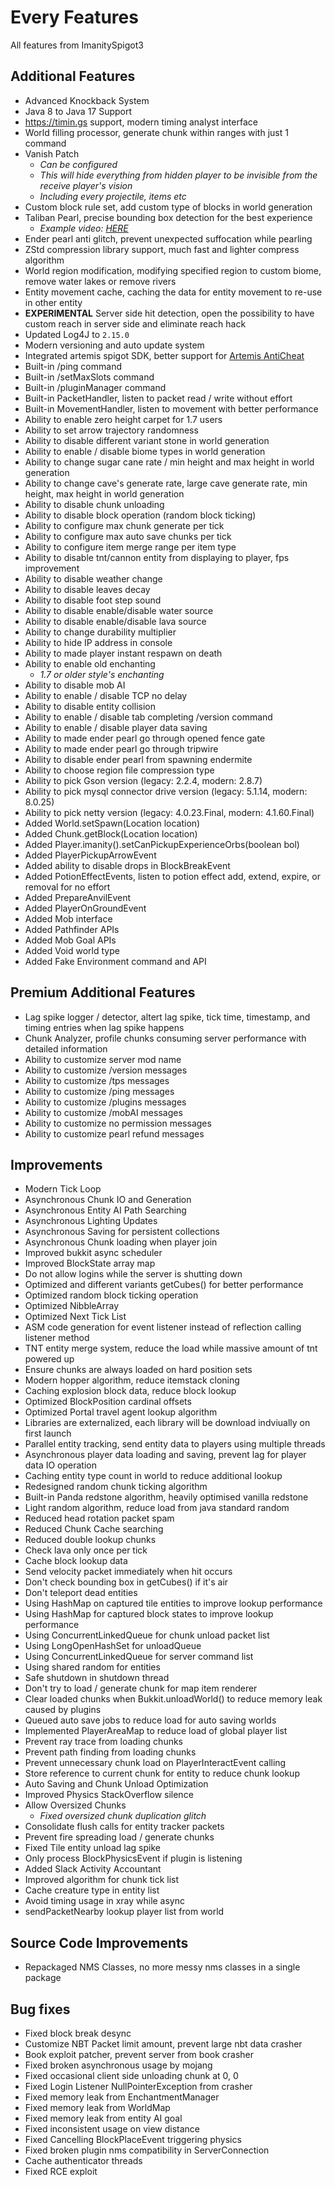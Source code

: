 # Every Features
All features from ImanitySpigot3

## Additional Features
- Advanced Knockback System
- Java 8 to Java 17 Support
- https://timin.gs support, modern timing analyst interface
- World filling processor, generate chunk within ranges with just 1 command
- Vanish Patch
  - *Can be configured*
  - *This will hide everything from hidden player to be invisible from the receive player's vision*
  - *Including every projectile, items etc*
- Custom block rule set, add custom type of blocks in world generation
- Taliban Pearl, precise bounding box detection for the best experience
  - *Example video: [HERE](https://www.youtube.com/watch?v=XX4-AzyxwTE)*
- Ender pearl anti glitch, prevent unexpected suffocation while pearling
- ZStd compression library support, much fast and lighter compress algorithm
- World region modification, modifying specified region to custom biome, remove water lakes or remove rivers
- Entity movement cache, caching the data for entity movement to re-use in other entity
- **EXPERIMENTAL** Server side hit detection, open the possibility to have custom reach in server side and eliminate reach hack
- Updated Log4J to `2.15.0`
- Modern versioning and auto update system
- Integrated artemis spigot SDK, better support for [Artemis AntiCheat](https://artemis.ac/)
- Built-in /ping command
- Built-in /setMaxSlots command
- Built-in /pluginManager command
- Built-in PacketHandler, listen to packet read / write without effort
- Built-in MovementHandler, listen to movement with better performance
- Ability to enable zero height carpet for 1.7 users
- Ability to set arrow trajectory randomness
- Ability to disable different variant stone in world generation
- Ability to enable / disable biome types in world generation
- Ability to change sugar cane rate / min height and max height in world generation
- Ability to change cave's generate rate, large cave generate rate, min height, max height in world generation
- Ability to disable chunk unloading
- Ability to disable block operation (random block ticking)
- Ability to configure max chunk generate per tick
- Ability to configure max auto save chunks per tick
- Ability to configure item merge range per item type
- Ability to disable tnt/cannon entity from displaying to player, fps improvement
- Ability to disable weather change
- Ability to disable leaves decay
- Ability to disable foot step sound
- Ability to disable enable/disable water source
- Ability to disable enable/disable lava source
- Ability to change durability multiplier
- Ability to hide IP address in console
- Ability to made player instant respawn on death
- Ability to enable old enchanting
  - *1.7 or older style's enchanting*
- Ability to disable mob AI
- Ability to enable / disable TCP no delay
- Ability to disable entity collision
- Ability to enable / disable tab completing /version command
- Ability to enable / disable player data saving
- Ability to made ender pearl go through opened fence gate
- Ability to made ender pearl go through tripwire
- Ability to disable ender pearl from spawning endermite
- Ability to choose region file compression type
- Ability to pick Gson version (legacy: 2.2.4, modern: 2.8.7)
- Ability to pick mysql connector drive version (legacy: 5.1.14, modern: 8.0.25)
- Ability to pick netty version (legacy: 4.0.23.Final, modern: 4.1.60.Final)
- Added World.setSpawn(Location location)
- Added Chunk.getBlock(Location location)
- Added Player.imanity().setCanPickupExperienceOrbs(boolean bol)
- Added PlayerPickupArrowEvent
- Added ability to disable drops in BlockBreakEvent
- Added PotionEffectEvents, listen to potion effect add, extend, expire, or removal for no effort
- Added PrepareAnvilEvent
- Added PlayerOnGroundEvent
- Added Mob interface
- Added Pathfinder APIs
- Added Mob Goal APIs
- Added Void world type
- Added Fake Environment command and API

## Premium Additional Features
- Lag spike logger / detector, altert lag spike, tick time, timestamp, and timing entries when lag spike happens
- Chunk Analyzer, profile chunks consuming server performance with detailed information
- Ability to customize server mod name
- Ability to customize /version messages
- Ability to customize /tps messages
- Ability to customize /ping messages
- Ability to customize /plugins messages
- Ability to customize /mobAI messages
- Ability to customize no permission messages
- Ability to customize pearl refund messages

## Improvements
- Modern Tick Loop
- Asynchronous Chunk IO and Generation
- Asynchronous Entity AI Path Searching
- Asynchronous Lighting Updates
- Asynchronous Saving for persistent collections
- Asynchronous Chunk loading when player join
- Improved bukkit async scheduler
- Improved BlockState array map
- Do not allow logins while the server is shutting down
- Optimized and different variants getCubes() for better performance
- Optimized random block ticking operation
- Optimized NibbleArray
- Optimized Next Tick List
- ASM code generation for event listener instead of reflection calling listener method
- TNT entity merge system, reduce the load while massive amount of tnt powered up
- Ensure chunks are always loaded on hard position sets
- Modern hopper algorithm, reduce itemstack cloning
- Caching explosion block data, reduce block lookup
- Optimized BlockPosition cardinal offsets
- Optimized Portal travel agent lookup algorithm
- Libraries are externalized, each library will be download indviually on first launch
- Parallel entity tracking, send entity data to players using multiple threads
- Asynchronous player data loading and saving, prevent lag for player data IO operation
- Caching entity type count in world to reduce additional lookup
- Redesigned random chunk ticking algorithm
- Built-in Panda redstone algorithm, heavily optimised vanilla redstone
- Light random algorithm, reduce load from java standard random
- Reduced head rotation packet spam
- Reduced Chunk Cache searching
- Reduced double lookup chunks
- Check lava only once per tick
- Cache block lookup data
- Send velocity packet immediately when hit occurs
- Don't check bounding box in getCubes() if it's air
- Don't teleport dead entities
- Using HashMap on captured tile entities to improve lookup performance
- Using HashMap for captured block states to improve lookup performance
- Using ConcurrentLinkedQueue for chunk unload packet list
- Using LongOpenHashSet for unloadQueue
- Using ConcurrentLinkedQueue for server command list
- Using shared random for entities
- Safe shutdown in shutdown thread
- Don't try to load / generate chunk for map item renderer
- Clear loaded chunks when Bukkit.unloadWorld() to reduce memory leak caused by plugins
- Queued auto save jobs to reduce load for auto saving worlds
- Implemented PlayerAreaMap to reduce load of global player list
- Prevent ray trace from loading chunks
- Prevent path finding from loading chunks
- Prevent unnecessary chunk load on PlayerInteractEvent calling
- Store reference to current chunk for entity to reduce chunk lookup
- Auto Saving and Chunk Unload Optimization
- Improved Physics StackOverflow silence
- Allow Oversized Chunks
  - *Fixed oversized chunk duplication glitch*
- Consolidate flush calls for entity tracker packets
- Prevent fire spreading load / generate chunks
- Fixed Tile entity unload lag spike
- Only process BlockPhysicsEvent if plugin is listening
- Added Slack Activity Accountant
- Improved algorithm for chunk tick list
- Cache creature type in entity list
- Avoid timing usage in xray while async
- sendPacketNearby lookup player list from world

## Source Code Improvements
- Repackaged NMS Classes, no more messy nms classes in a single package

## Bug fixes
- Fixed block break desync
- Customize NBT Packet limit amount, prevent large nbt data crasher
- Book exploit patcher, prevent server from book crasher
- Fixed broken asynchronous usage by mojang
- Fixed occasional client side unloading chunk at 0, 0
- Fixed Login Listener NullPointerException from crasher
- Fixed memory leak from EnchantmentManager
- Fixed memory leak from WorldMap
- Fixed memory leak from entity AI goal
- Fixed inconsistent usage on view distance
- Fixed Cancelling BlockPlaceEvent triggering physics
- Fixed broken plugin nms compatibility in ServerConnection
- Cache authenticator threads
- Fixed RCE exploit
